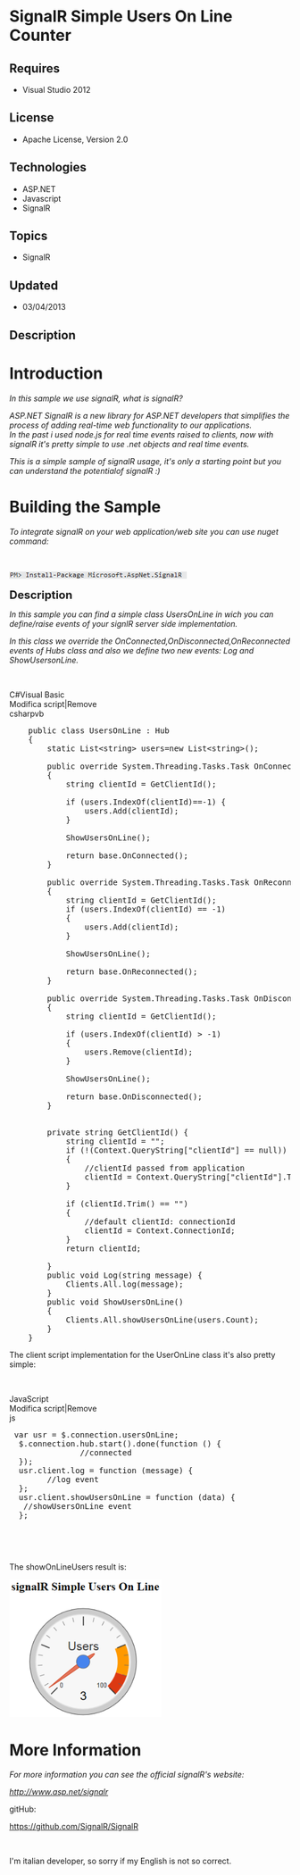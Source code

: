 # SignalR Simple Users On Line Counter
## Requires
- Visual Studio 2012
## License
- Apache License, Version 2.0
## Technologies
- ASP.NET
- Javascript
- SignalR
## Topics
- SignalR
## Updated
- 03/04/2013
## Description

<h1>Introduction</h1>
<p><em>In this sample we use signalR, what is signalR?</em></p>
<p><em>ASP.NET SignalR is a new library for ASP.NET developers that simplifies the process of adding real-time web functionality to our applications.<br>
In the past i used node.js for real time events raised to clients, now with signalR it's pretty simple to use .net objects and real time events.<br>
</em></p>
<p><em>This is a simple sample of signalR usage, it's only a starting point but you can understand the potentialof signalR :)
<br>
</em></p>
<h1><span>Building the Sample</span></h1>
<p><em>To integrate signalR on your web application/web site you can use nuget command:</em></p>
<p><img alt=""></p>
<p><img id="77046" src="77046-screenshot007.png" alt="" width="318" height="13"></p>
<p><span style="font-size:20px; font-weight:bold">Description</span></p>
<p><em>In this sample you can find a simple class UsersOnLine in wich you can define/raise events of your signlR
</em><em><em>server side </em>implementation.</em></p>
<p><em>In this class we override the OnConnected,OnDisconnected,OnReconnected events of Hubs class and also we define two new events: Log and ShowUsersonLine.</em></p>
<p>&nbsp;</p>
<div class="scriptcode">
<div class="pluginEditHolder" pluginCommand="mceScriptCode">
<div class="title"><span>C#</span><span>Visual Basic</span></div>
<div class="pluginLinkHolder"><span class="pluginEditHolderLink">Modifica script</span>|<span class="pluginRemoveHolderLink">Remove</span></div>
<span class="hidden">csharp</span><span class="hidden">vb</span>


<div class="preview">
<pre class="csharp">&nbsp;&nbsp;&nbsp;&nbsp;<span class="cs__keyword">public</span>&nbsp;<span class="cs__keyword">class</span>&nbsp;UsersOnLine&nbsp;:&nbsp;Hub&nbsp;
&nbsp;&nbsp;&nbsp;&nbsp;{&nbsp;
&nbsp;&nbsp;&nbsp;&nbsp;&nbsp;&nbsp;&nbsp;&nbsp;<span class="cs__keyword">static</span>&nbsp;List&lt;<span class="cs__keyword">string</span>&gt;&nbsp;users=<span class="cs__keyword">new</span>&nbsp;List&lt;<span class="cs__keyword">string</span>&gt;();&nbsp;
&nbsp;
&nbsp;&nbsp;&nbsp;&nbsp;&nbsp;&nbsp;&nbsp;&nbsp;<span class="cs__keyword">public</span>&nbsp;<span class="cs__keyword">override</span>&nbsp;System.Threading.Tasks.Task&nbsp;OnConnected()&nbsp;
&nbsp;&nbsp;&nbsp;&nbsp;&nbsp;&nbsp;&nbsp;&nbsp;{&nbsp;
&nbsp;&nbsp;&nbsp;&nbsp;&nbsp;&nbsp;&nbsp;&nbsp;&nbsp;&nbsp;&nbsp;&nbsp;<span class="cs__keyword">string</span>&nbsp;clientId&nbsp;=&nbsp;GetClientId();&nbsp;
&nbsp;&nbsp;&nbsp;&nbsp;&nbsp;&nbsp;&nbsp;&nbsp;&nbsp;&nbsp;&nbsp;&nbsp;&nbsp;
&nbsp;&nbsp;&nbsp;&nbsp;&nbsp;&nbsp;&nbsp;&nbsp;&nbsp;&nbsp;&nbsp;&nbsp;<span class="cs__keyword">if</span>&nbsp;(users.IndexOf(clientId)==-<span class="cs__number">1</span>)&nbsp;{&nbsp;
&nbsp;&nbsp;&nbsp;&nbsp;&nbsp;&nbsp;&nbsp;&nbsp;&nbsp;&nbsp;&nbsp;&nbsp;&nbsp;&nbsp;&nbsp;&nbsp;users.Add(clientId);&nbsp;
&nbsp;&nbsp;&nbsp;&nbsp;&nbsp;&nbsp;&nbsp;&nbsp;&nbsp;&nbsp;&nbsp;&nbsp;}&nbsp;
&nbsp;
&nbsp;&nbsp;&nbsp;&nbsp;&nbsp;&nbsp;&nbsp;&nbsp;&nbsp;&nbsp;&nbsp;&nbsp;ShowUsersOnLine();&nbsp;
&nbsp;&nbsp;&nbsp;&nbsp;&nbsp;&nbsp;&nbsp;&nbsp;&nbsp;&nbsp;&nbsp;&nbsp;&nbsp;
&nbsp;&nbsp;&nbsp;&nbsp;&nbsp;&nbsp;&nbsp;&nbsp;&nbsp;&nbsp;&nbsp;&nbsp;<span class="cs__keyword">return</span>&nbsp;<span class="cs__keyword">base</span>.OnConnected();&nbsp;
&nbsp;&nbsp;&nbsp;&nbsp;&nbsp;&nbsp;&nbsp;&nbsp;}&nbsp;
&nbsp;
&nbsp;&nbsp;&nbsp;&nbsp;&nbsp;&nbsp;&nbsp;&nbsp;<span class="cs__keyword">public</span>&nbsp;<span class="cs__keyword">override</span>&nbsp;System.Threading.Tasks.Task&nbsp;OnReconnected()&nbsp;
&nbsp;&nbsp;&nbsp;&nbsp;&nbsp;&nbsp;&nbsp;&nbsp;{&nbsp;
&nbsp;&nbsp;&nbsp;&nbsp;&nbsp;&nbsp;&nbsp;&nbsp;&nbsp;&nbsp;&nbsp;&nbsp;<span class="cs__keyword">string</span>&nbsp;clientId&nbsp;=&nbsp;GetClientId();&nbsp;
&nbsp;&nbsp;&nbsp;&nbsp;&nbsp;&nbsp;&nbsp;&nbsp;&nbsp;&nbsp;&nbsp;&nbsp;<span class="cs__keyword">if</span>&nbsp;(users.IndexOf(clientId)&nbsp;==&nbsp;-<span class="cs__number">1</span>)&nbsp;
&nbsp;&nbsp;&nbsp;&nbsp;&nbsp;&nbsp;&nbsp;&nbsp;&nbsp;&nbsp;&nbsp;&nbsp;{&nbsp;
&nbsp;&nbsp;&nbsp;&nbsp;&nbsp;&nbsp;&nbsp;&nbsp;&nbsp;&nbsp;&nbsp;&nbsp;&nbsp;&nbsp;&nbsp;&nbsp;users.Add(clientId);&nbsp;
&nbsp;&nbsp;&nbsp;&nbsp;&nbsp;&nbsp;&nbsp;&nbsp;&nbsp;&nbsp;&nbsp;&nbsp;}&nbsp;
&nbsp;
&nbsp;&nbsp;&nbsp;&nbsp;&nbsp;&nbsp;&nbsp;&nbsp;&nbsp;&nbsp;&nbsp;&nbsp;ShowUsersOnLine();&nbsp;
&nbsp;&nbsp;&nbsp;&nbsp;&nbsp;&nbsp;&nbsp;&nbsp;&nbsp;
&nbsp;&nbsp;&nbsp;&nbsp;&nbsp;&nbsp;&nbsp;&nbsp;&nbsp;&nbsp;&nbsp;&nbsp;<span class="cs__keyword">return</span>&nbsp;<span class="cs__keyword">base</span>.OnReconnected();&nbsp;
&nbsp;&nbsp;&nbsp;&nbsp;&nbsp;&nbsp;&nbsp;&nbsp;}&nbsp;
&nbsp;
&nbsp;&nbsp;&nbsp;&nbsp;&nbsp;&nbsp;&nbsp;&nbsp;<span class="cs__keyword">public</span>&nbsp;<span class="cs__keyword">override</span>&nbsp;System.Threading.Tasks.Task&nbsp;OnDisconnected()&nbsp;
&nbsp;&nbsp;&nbsp;&nbsp;&nbsp;&nbsp;&nbsp;&nbsp;{&nbsp;
&nbsp;&nbsp;&nbsp;&nbsp;&nbsp;&nbsp;&nbsp;&nbsp;&nbsp;&nbsp;&nbsp;&nbsp;<span class="cs__keyword">string</span>&nbsp;clientId&nbsp;=&nbsp;GetClientId();&nbsp;
&nbsp;&nbsp;&nbsp;&nbsp;&nbsp;&nbsp;&nbsp;&nbsp;&nbsp;&nbsp;&nbsp;&nbsp;&nbsp;
&nbsp;&nbsp;&nbsp;&nbsp;&nbsp;&nbsp;&nbsp;&nbsp;&nbsp;&nbsp;&nbsp;&nbsp;<span class="cs__keyword">if</span>&nbsp;(users.IndexOf(clientId)&nbsp;&gt;&nbsp;-<span class="cs__number">1</span>)&nbsp;
&nbsp;&nbsp;&nbsp;&nbsp;&nbsp;&nbsp;&nbsp;&nbsp;&nbsp;&nbsp;&nbsp;&nbsp;{&nbsp;
&nbsp;&nbsp;&nbsp;&nbsp;&nbsp;&nbsp;&nbsp;&nbsp;&nbsp;&nbsp;&nbsp;&nbsp;&nbsp;&nbsp;&nbsp;&nbsp;users.Remove(clientId);&nbsp;
&nbsp;&nbsp;&nbsp;&nbsp;&nbsp;&nbsp;&nbsp;&nbsp;&nbsp;&nbsp;&nbsp;&nbsp;}&nbsp;
&nbsp;
&nbsp;&nbsp;&nbsp;&nbsp;&nbsp;&nbsp;&nbsp;&nbsp;&nbsp;&nbsp;&nbsp;&nbsp;ShowUsersOnLine();&nbsp;
&nbsp;
&nbsp;&nbsp;&nbsp;&nbsp;&nbsp;&nbsp;&nbsp;&nbsp;&nbsp;&nbsp;&nbsp;&nbsp;<span class="cs__keyword">return</span>&nbsp;<span class="cs__keyword">base</span>.OnDisconnected();&nbsp;
&nbsp;&nbsp;&nbsp;&nbsp;&nbsp;&nbsp;&nbsp;&nbsp;}&nbsp;
&nbsp;
&nbsp;
&nbsp;&nbsp;&nbsp;&nbsp;&nbsp;&nbsp;&nbsp;&nbsp;<span class="cs__keyword">private</span>&nbsp;<span class="cs__keyword">string</span>&nbsp;GetClientId()&nbsp;{&nbsp;
&nbsp;&nbsp;&nbsp;&nbsp;&nbsp;&nbsp;&nbsp;&nbsp;&nbsp;&nbsp;&nbsp;&nbsp;<span class="cs__keyword">string</span>&nbsp;clientId&nbsp;=&nbsp;<span class="cs__string">&quot;&quot;</span>;&nbsp;
&nbsp;&nbsp;&nbsp;&nbsp;&nbsp;&nbsp;&nbsp;&nbsp;&nbsp;&nbsp;&nbsp;&nbsp;<span class="cs__keyword">if</span>&nbsp;(!(Context.QueryString[<span class="cs__string">&quot;clientId&quot;</span>]&nbsp;==&nbsp;<span class="cs__keyword">null</span>))&nbsp;
&nbsp;&nbsp;&nbsp;&nbsp;&nbsp;&nbsp;&nbsp;&nbsp;&nbsp;&nbsp;&nbsp;&nbsp;{&nbsp;
&nbsp;&nbsp;&nbsp;&nbsp;&nbsp;&nbsp;&nbsp;&nbsp;&nbsp;&nbsp;&nbsp;&nbsp;&nbsp;&nbsp;&nbsp;&nbsp;<span class="cs__com">//clientId&nbsp;passed&nbsp;from&nbsp;application</span>&nbsp;
&nbsp;&nbsp;&nbsp;&nbsp;&nbsp;&nbsp;&nbsp;&nbsp;&nbsp;&nbsp;&nbsp;&nbsp;&nbsp;&nbsp;&nbsp;&nbsp;clientId&nbsp;=&nbsp;Context.QueryString[<span class="cs__string">&quot;clientId&quot;</span>].ToString();&nbsp;
&nbsp;&nbsp;&nbsp;&nbsp;&nbsp;&nbsp;&nbsp;&nbsp;&nbsp;&nbsp;&nbsp;&nbsp;}&nbsp;
&nbsp;
&nbsp;&nbsp;&nbsp;&nbsp;&nbsp;&nbsp;&nbsp;&nbsp;&nbsp;&nbsp;&nbsp;&nbsp;<span class="cs__keyword">if</span>&nbsp;(clientId.Trim()&nbsp;==&nbsp;<span class="cs__string">&quot;&quot;</span>)&nbsp;
&nbsp;&nbsp;&nbsp;&nbsp;&nbsp;&nbsp;&nbsp;&nbsp;&nbsp;&nbsp;&nbsp;&nbsp;{&nbsp;
&nbsp;&nbsp;&nbsp;&nbsp;&nbsp;&nbsp;&nbsp;&nbsp;&nbsp;&nbsp;&nbsp;&nbsp;&nbsp;&nbsp;&nbsp;&nbsp;<span class="cs__com">//default&nbsp;clientId:&nbsp;connectionId</span>&nbsp;
&nbsp;&nbsp;&nbsp;&nbsp;&nbsp;&nbsp;&nbsp;&nbsp;&nbsp;&nbsp;&nbsp;&nbsp;&nbsp;&nbsp;&nbsp;&nbsp;clientId&nbsp;=&nbsp;Context.ConnectionId;&nbsp;
&nbsp;&nbsp;&nbsp;&nbsp;&nbsp;&nbsp;&nbsp;&nbsp;&nbsp;&nbsp;&nbsp;&nbsp;}&nbsp;
&nbsp;&nbsp;&nbsp;&nbsp;&nbsp;&nbsp;&nbsp;&nbsp;&nbsp;&nbsp;&nbsp;&nbsp;<span class="cs__keyword">return</span>&nbsp;clientId;&nbsp;
&nbsp;&nbsp;&nbsp;&nbsp;&nbsp;&nbsp;&nbsp;&nbsp;&nbsp;
&nbsp;&nbsp;&nbsp;&nbsp;&nbsp;&nbsp;&nbsp;&nbsp;}&nbsp;
&nbsp;&nbsp;&nbsp;&nbsp;&nbsp;&nbsp;&nbsp;&nbsp;<span class="cs__keyword">public</span>&nbsp;<span class="cs__keyword">void</span>&nbsp;Log(<span class="cs__keyword">string</span>&nbsp;message)&nbsp;{&nbsp;
&nbsp;&nbsp;&nbsp;&nbsp;&nbsp;&nbsp;&nbsp;&nbsp;&nbsp;&nbsp;&nbsp;&nbsp;Clients.All.log(message);&nbsp;
&nbsp;&nbsp;&nbsp;&nbsp;&nbsp;&nbsp;&nbsp;&nbsp;}&nbsp;
&nbsp;&nbsp;&nbsp;&nbsp;&nbsp;&nbsp;&nbsp;&nbsp;<span class="cs__keyword">public</span>&nbsp;<span class="cs__keyword">void</span>&nbsp;ShowUsersOnLine()&nbsp;
&nbsp;&nbsp;&nbsp;&nbsp;&nbsp;&nbsp;&nbsp;&nbsp;{&nbsp;
&nbsp;&nbsp;&nbsp;&nbsp;&nbsp;&nbsp;&nbsp;&nbsp;&nbsp;&nbsp;&nbsp;&nbsp;Clients.All.showUsersOnLine(users.Count);&nbsp;
&nbsp;&nbsp;&nbsp;&nbsp;&nbsp;&nbsp;&nbsp;&nbsp;}&nbsp;
&nbsp;&nbsp;&nbsp;&nbsp;}</pre>
</div>
</div>
</div>
<p>The client script implementation for the UserOnLine class it's also pretty simple:</p>
<p>&nbsp;</p>
<div class="scriptcode">
<div class="pluginEditHolder" pluginCommand="mceScriptCode">
<div class="title"><span>JavaScript</span></div>
<div class="pluginLinkHolder"><span class="pluginEditHolderLink">Modifica script</span>|<span class="pluginRemoveHolderLink">Remove</span></div>
<span class="hidden">js</span>

<div class="preview">
<pre class="js">&nbsp;<span class="js__statement">var</span>&nbsp;usr&nbsp;=&nbsp;$.connection.usersOnLine;&nbsp;
&nbsp;&nbsp;$.connection.hub.start().done(<span class="js__operator">function</span>&nbsp;()&nbsp;<span class="js__brace">{</span>&nbsp;
&nbsp;&nbsp;&nbsp;&nbsp;&nbsp;&nbsp;&nbsp;&nbsp;&nbsp;&nbsp;&nbsp;&nbsp;&nbsp;&nbsp;&nbsp;<span class="js__sl_comment">//connected</span>&nbsp;
&nbsp;&nbsp;<span class="js__brace">}</span>);&nbsp;
&nbsp;&nbsp;usr.client.log&nbsp;=&nbsp;<span class="js__operator">function</span>&nbsp;(message)&nbsp;<span class="js__brace">{</span>&nbsp;
&nbsp;&nbsp;&nbsp;&nbsp;&nbsp;&nbsp;&nbsp;&nbsp;<span class="js__sl_comment">//log&nbsp;event</span>&nbsp;
&nbsp;&nbsp;<span class="js__brace">}</span>;&nbsp;
&nbsp;&nbsp;usr.client.showUsersOnLine&nbsp;=&nbsp;<span class="js__operator">function</span>&nbsp;(data)&nbsp;<span class="js__brace">{</span>&nbsp;
&nbsp;&nbsp;&nbsp;<span class="js__sl_comment">//showUsersOnLine&nbsp;event</span>&nbsp;
&nbsp;&nbsp;<span class="js__brace">}</span>;&nbsp;
</pre>
</div>
</div>
</div>
<div class="endscriptcode">&nbsp;</div>
<p>&nbsp;</p>
<p>The showOnLineUsers result is:</p>
<p><img id="77047" src="77047-screenshot012.png" alt="" width="272" height="247"></p>
<h1>More Information</h1>
<p><em>For more information you can see the official signalR's website:</em></p>
<p><a title="signlR Official Web Site" href="http://www.asp.net/signalr" target="_blank"><em>http://www.asp.net/signalr</em></a></p>
<p>gitHub:</p>
<p><a title="github Project Web Site" href="https://github.com/SignalR/SignalR" target="_blank">https://github.com/SignalR/SignalR</a></p>
<p>&nbsp;</p>
<p>I'm italian developer, <span id="result_box" class="short_text" lang="en">
<span class="hps" title="Fai clic per visualizzare le traduzioni alternative">so sorry if</span>
<span class="hps" title="Fai clic per visualizzare le traduzioni alternative">my English</span>
<span class="hps" title="Fai clic per visualizzare le traduzioni alternative">is not so</span><span class="hps" title="Fai clic per visualizzare le traduzioni alternative"> correct.</span></span></p>
<p><em><br>
</em></p>
<div class="mcePaste" id="_mcePaste" style="left:-10000px; top:0px; width:1px; height:1px; overflow:hidden">
ASP.NET SignalR is a new library for ASP.NET developers that simplifies the process of adding real-time web functionality to your applications.</div>
